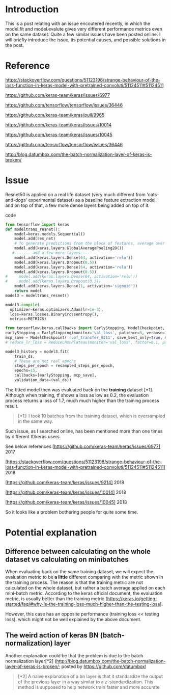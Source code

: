 
# Introduction

This is a post relating with an issue encoutered recently, in which
the model.fit and model.evalute gives very different performance
metrics even on the same dataset. Quite a few similar issues have been
posted online. I will briefly introduce the issue, its potential causes,
and possible solutions in the post.


# Reference

https://stackoverflow.com/questions/51123198/strange-behaviour-of-the-loss-function-in-keras-model-with-pretrained-convoluti/51124511#51124511


https://github.com/keras-team/keras/issues/6977

https://github.com/tensorflow/tensorflow/issues/36446

https://github.com/keras-team/keras/pull/9965

https://github.com/keras-team/keras/issues/10014

https://github.com/keras-team/keras/issues/10045

https://github.com/tensorflow/tensorflow/issues/36446

http://blog.datumbox.com/the-batch-normalization-layer-of-keras-is-broken/


# Issue
Resnet50 is applied on a real life dataset (very much different from 'cats-and-dogs'
experimental dataset) as a baseline feature extraction model, and on top of that,
a few more dense layers being added on top of it.

code

```python
from tensorflow import keras
def modeltrans_resnet():
    model=keras.models.Sequential()
    model.add(res_net)
    # To generate predictions from the block of features, average over the spatial 7x7 spatial locations,
    model.add(keras.layers.GlobalAveragePooling2D())
   #------- add a few more layers----
    model.add(keras.layers.Dense(64, activation='relu'))
    model.add(keras.layers.Dropout(0.5))
    model.add(keras.layers.Dense(64, activation='relu'))
    model.add(keras.layers.Dropout(0.5))
#     model.add(keras.layers.Dense(64, activation='relu'))
#     model.add(keras.layers.Dropout(0.5))
    model.add(keras.layers.Dense(1, activation='sigmoid'))
    return model
model3 = modeltrans_resnet()

model3.compile(
  optimizer=keras.optimizers.Adam(lr=1e-3),
  loss=keras.losses.BinaryCrossentropy(),
  metrics=METRICS)

from tensorflow.keras.callbacks import EarlyStopping, ModelCheckpoint, ReduceLROnPlateau
earlyStopping = EarlyStopping(monitor='val_loss', patience=5, verbose=1, mode='min')
mcp_save = ModelCheckpoint('roof_transfer_0211', save_best_only=True, monitor='val_loss', mode='min')
# reduce_lr_loss = ReduceLROnPlateau(monitor='val_loss', factor=0.1, patience=5, verbose=1, epsilon=1e-4, mode='min')

model3_history = model3.fit(
    train_ds,
    # These are not real epochs
    steps_per_epoch = resampled_steps_per_epoch,
    epochs=15,
    callbacks=[earlyStopping, mcp_save],
    validation_data=(val_ds))
```

The fitted model then was evaluated back on the **training** dataset [\*1]. Although when training, tf shows a loss as low
as 0.2, the evaluation process returns a loss of 1.7, much much higher than the training process result. 

>[\*1]: I took 10 batches from the training dataset, which is oversampled in the same way.

Such issue, as I searched online, has been mentioned more than one times by different tf/keras users.

See below references
[https://github.com/keras-team/keras/issues/6977] 2017

[https://stackoverflow.com/questions/51123198/strange-behaviour-of-the-loss-function-in-keras-model-with-pretrained-convoluti/51124511#51124511] 2018

[https://github.com/keras-team/keras/issues/9214] 2018

[https://github.com/keras-team/keras/issues/10014] 2018

[https://github.com/keras-team/keras/issues/10045] 2018

So it looks like a problem bothering people for quite some time.

# Potential explanation

## Difference between calculating on the whole dataset vs calculating on minibatches
When evaluating back on the same training dataset, we will expect the evaluation metric to be
**a little** different comparing with the metric shown in the training process. The reason is that
the training metric are not calculated on the whole dataset, but rather a batch average applied 
on each mini-batch metric. According to the keras official document, the evaluation metric, is usually
better than the training metric [https://keras.io/getting-started/faq/#why-is-the-training-loss-much-higher-than-the-testing-loss].




However, this case has an opposite performance (training loss << testing loss), which might not be well
explained by the above document.


## The weird action of keras BN (batch-normalization) layer

Another explanation could be that the problem is due to the batch normalization layer[\*2] (http://blog.datumbox.com/the-batch-normalization-layer-of-keras-is-broken/; posted by https://github.com/datumbox)

>[\*2] A naive explanation of a bn layer is that it standardize the output of the previous layer
in a way similar to a z-standardization. This method is supposed to help network train faster
and more accurate








